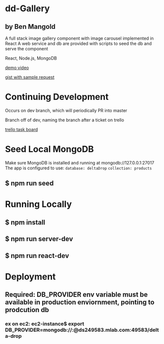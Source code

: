 # dd-Gallery
## by Ben Mangold

A full stack image gallery component with image carousel implemented in React
A web service and db are provided with scripts to seed the db and serve the component

React, Node.js, MongoDB

[demo video](https://www.dropbox.com/s/cafa5zd62a5vj3p/carousel-overlay-demo.mov?dl=0)

[gist with sample request](https://gist.github.com/benmangold/e686d23d396359a2a1314d489b799cbd)


# Continuing Development

Occurs on dev branch, which will periodically PR into master

Branch off of dev, naming the branch after a ticket on trello

[trello task board](https://trello.com/b/klbDbr5E/dd-gallery)


# Seed Local MongoDB

Make sure MongoDB is installed and running at mongodb://127.0.0.1:27017
The app is configured to use:
`database: deltaDrop`
`collection: products`

## $ npm run seed

# Running Locally

## $ npm install
## $ npm run server-dev
## $ npm run react-dev

# Deployment

## Required: DB_PROVIDER env variable must be available in production enviornment, pointing to prodcution db
### ex on ec2: ec2-instance$ export DB_PROVIDER=mongodb://<un>:<pw>@ds249583.mlab.com:49583/delta-drop

